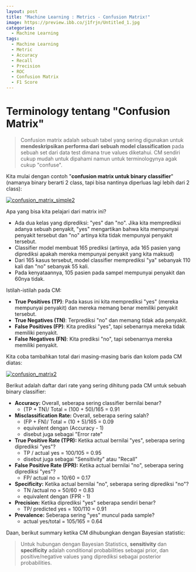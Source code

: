 ```yaml
---
layout: post
title: "Machine Learning : Metrics - Confusion Matrix!"
image: https://preview.ibb.co/j1frjn/Untitled_1.jpg
categories:
  - Machine Learning
tags:
  - Machine Learning
  - Metric
  - Accuracy
  - Recall
  - Precision
  - ROC
  - Confusion Matrix
  - F1 Score
---
```


# Terminology tentang "Confusion Matrix"

> Confusion matrix adalah sebuah tabel yang sering digunakan untuk **mendeskripsikan performa dari sebuah model classification** pada sebuah set dari data test dimana true values diketahui. CM sendiri cukup mudah untuk dipahami namun untuk terminologynya agak cukup "confuse".

Kita mulai dengan contoh "**confusion matrix untuk binary classifier**" (namanya binary berarti 2 class, tapi bisa nantinya diperluas lagi lebih dari 2 class):

<a href="http://imgbb.com/"><img src="http://image.ibb.co/gdjwn7/confusion_matrix_simple2.png" alt="confusion_matrix_simple2" border="0"></a>

 Apa yang bisa kita pelajari dari matrix ini?

 - Ada dua kelas yang diprediksi: "yes" dan "no". Jika kita memprediksi adanya sebuah penyakit, "yes" mengartikan bahwa kita mempunyai penyakit tersebut dan "no" artinya kita tidak mempunyai penyakit tersebut.
 - Classifier model membuat 165 prediksi (artinya, ada 165 pasien yang diprediksi apakah mereka mempunyai penyakit yang kita maksud)
 - Dari 165 kasus tersebut, model classifier memprediksi "ya" sebanyak 110 kali dan "no" sebanyak 55 kali.
 - Pada kenyataannya, 105 pasien pada sampel mempunyai penyakit dan 60nya tidak.

 Istilah-istilah pada CM:

 - **True Positives (TP)**: Pada kasus ini kita memprediksi "yes" (mereka mempunyai penyakit) dan mereka memang benar memiliki penyakit tersebut.
 - **True Negatives (TN)**: Terprediksi "no" dan memang tidak ada penyakit.
 - **False Positives (FP)**: Kita prediksi "yes", tapi sebenarnya mereka tidak memiliki penyakit.
 - **False Negatives (FN)**: Kita prediksi "no", tapi sebenarnya mereka memiliki penyakit.

Kita coba tambahkan total dari masing-masing baris dan kolom pada CM diatas:

<a href="http://imgbb.com/"><img src="http://image.ibb.co/kdh5fS/confusion_matrix2.png" alt="confusion_matrix2" border="0"></a>

Berikut adalah daftar dari rate yang sering dihitung pada CM untuk sebuah binary classifier:

- **Accuracy:** Overall, seberapa sering classifier bernilai benar?
    - (TP + TN)/ Total = (100 + 50)/165 = 0.91
- **Misclassification Rate:** Overall, seberapa sering salah?
    - (FP + FN)/ Total = (10 + 5)/165 = 0.09
    - equivalent dengan (Accuracy - 1)
    - disebut juga sebagai "Error rate"
- **True Positive Rate (TPR):** Ketika actual bernilai "yes", seberapa sering diprediksi "yes"?
    - TP / actual yes = 100/105 = 0.95
    - disebut juga sebagai "Sensitivity" atau "Recall"
- **False Positive Rate (FPR):** Ketika actual bernilai "no", seberapa sering diprediksi "yes"?
    - FP/ actual no = 10/60 = 0.17
- **Specificity:** Ketika actual bernilai "no", seberapa sering diprediksi "no"?
    - TN /actual no = 50/60 = 0.83
    - equivalent dengan (FPR - 1)
- **Precision:** Ketika diprediksi "yes" seberapa sendiri benar?
    - TP/ predicted yes = 100/110 = 0.91
- **Prevalence:** Seberapa sering "yes" muncul pada sample?
    - actual yes/total = 105/165 = 0.64

Daan, berikut summary ketika CM dihubungkan dengan Bayesian statistic:

> Untuk hubungan dengan Bayesian Statistics, **sensitivity** dan **specificity** adalah conditional probabilities sebagai prior, dan positive/negative values yang diprediksi sebagai posterior probabilities.
